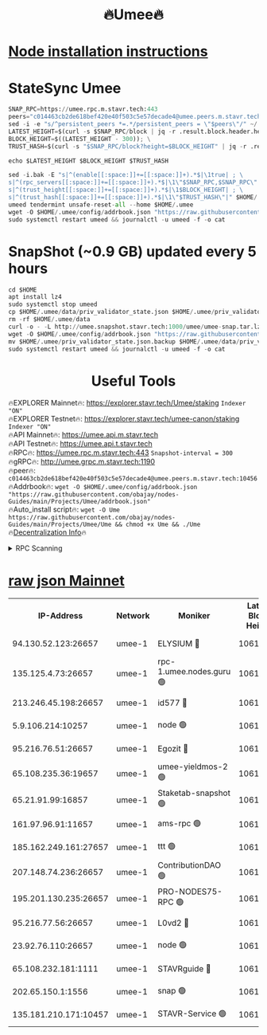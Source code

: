 <h1 align="center"> 🔥Umee🔥</h1>


[Node installation instructions](https://github.com/obajay/nodes-Guides/tree/main/Projects/Umee)
=
# StateSync Umee
```python
SNAP_RPC=https://umee.rpc.m.stavr.tech:443
peers="c014463cb2de618bef420e40f503c5e57decade4@umee.peers.m.stavr.tech:10456"
sed -i -e "s/^persistent_peers *=.*/persistent_peers = \"$peers\"/" ~/.umee/config/config.toml
LATEST_HEIGHT=$(curl -s $SNAP_RPC/block | jq -r .result.block.header.height); \
BLOCK_HEIGHT=$((LATEST_HEIGHT - 300)); \
TRUST_HASH=$(curl -s "$SNAP_RPC/block?height=$BLOCK_HEIGHT" | jq -r .result.block_id.hash)

echo $LATEST_HEIGHT $BLOCK_HEIGHT $TRUST_HASH

sed -i.bak -E "s|^(enable[[:space:]]+=[[:space:]]+).*$|\1true| ; \
s|^(rpc_servers[[:space:]]+=[[:space:]]+).*$|\1\"$SNAP_RPC,$SNAP_RPC\"| ; \
s|^(trust_height[[:space:]]+=[[:space:]]+).*$|\1$BLOCK_HEIGHT| ; \
s|^(trust_hash[[:space:]]+=[[:space:]]+).*$|\1\"$TRUST_HASH\"|" $HOME/.umee/config/config.toml
umeed tendermint unsafe-reset-all --home $HOME/.umee
wget -O $HOME/.umee/config/addrbook.json "https://raw.githubusercontent.com/obajay/nodes-Guides/main/Projects/Umee/addrbook.json"
sudo systemctl restart umeed && journalctl -u umeed -f -o cat
```
# SnapShot (~0.9 GB) updated every 5 hours
```python
cd $HOME
apt install lz4
sudo systemctl stop umeed
cp $HOME/.umee/data/priv_validator_state.json $HOME/.umee/priv_validator_state.json.backup
rm -rf $HOME/.umee/data
curl -o - -L http://umee.snapshot.stavr.tech:1000/umee/umee-snap.tar.lz4 | lz4 -c -d - | tar -x -C $HOME/.umee --strip-components 2
wget -O $HOME/.umee/config/addrbook.json "https://raw.githubusercontent.com/obajay/nodes-Guides/main/Projects/Umee/addrbook.json"
mv $HOME/.umee/priv_validator_state.json.backup $HOME/.umee/data/priv_validator_state.json
sudo systemctl restart umeed && journalctl -u umeed -f -o cat
```
 <h1 align="center"> Useful Tools</h1>

🔥EXPLORER Mainnet🔥:      https://explorer.stavr.tech/Umee/staking             `Indexer "ON"` \
🔥EXPLORER Testnet🔥:        https://explorer.stavr.tech/umee-canon/staking      `Indexer "ON"` \
🔥API Mainnet🔥:                   https://umee.api.m.stavr.tech \
🔥API Testnet🔥:                     https://umee.api.t.stavr.tech \
🔥RPC🔥:                           https://umee.rpc.m.stavr.tech:443                     `Snapshot-interval = 300` \
🔥gRPC🔥:                              http://umee.grpc.m.stavr.tech:1190 \
🔥peer🔥:                     `c014463cb2de618bef420e40f503c5e57decade4@umee.peers.m.stavr.tech:10456` \
🔥Addrbook🔥:    ```wget -O $HOME/.umee/config/addrbook.json "https://raw.githubusercontent.com/obajay/nodes-Guides/main/Projects/Umee/addrbook.json"``` \
🔥Auto_install script🔥: ```wget -O Ume https://raw.githubusercontent.com/obajay/nodes-Guides/main/Projects/Umee/Ume && chmod +x Ume && ./Ume``` \
🔥[Decentralization Info](https://github.com/obajay/StateSync-snapshots/tree/main/Projects/Umee/Decentralization)🔥

<details>
<summary>RPC Scanning</summary>

<h2 align="center"> We scan nodes in real time every 4 hours. And we provide the final result of RPC endpoints.
We cannot influence the operation of these nodes in any way. </h2>


```python
If Voting Power is higher than 0 --> then the Node is a validator of the network and may be subject to attack and be a potential threat to the chain.
```
```python
We marked such validators with a red symbol
```

</details>

[raw json Mainnet](https://rpc-check.umeem.stavr.tech/umeem/rpc-umeem-result.json)
=



<table><tr><th>IP-Address</th><th>Network</th><th>Moniker</th><th>Latest Block Height</th><th>Earliest Block Height</th><th>Catching Up</th><th>Tx Index</th><th>Voting Power</th><th>Scan Time</th></tr><tr><td>94.130.52.123:26657</td><td>umee-1</td><td>ELYSIUM 🔴</td><td>10615418</td><td>3216011</td><td>False</td><td>on</td><td>23128521</td><td>2024-02-16T06:31:09.268116044UTC</td></tr><tr><td>135.125.4.73:26657</td><td>umee-1</td><td>rpc-1.umee.nodes.guru 🟢</td><td>10615418</td><td>5167386</td><td>False</td><td>on</td><td>0</td><td>2024-02-16T06:31:09.582545933UTC</td></tr><tr><td>213.246.45.198:26657</td><td>umee-1</td><td>id577 🔴</td><td>10615405</td><td>7100001</td><td>False</td><td>on</td><td>35114896</td><td>2024-02-16T06:29:56.784921164UTC</td></tr><tr><td>5.9.106.214:10257</td><td>umee-1</td><td>node 🟢</td><td>10615414</td><td>7942001</td><td>False</td><td>on</td><td>0</td><td>2024-02-16T06:30:46.052791175UTC</td></tr><tr><td>95.216.76.51:26657</td><td>umee-1</td><td>Egozit 🔴</td><td>10615418</td><td>8262001</td><td>False</td><td>off</td><td>38499218</td><td>2024-02-16T06:31:08.925666606UTC</td></tr><tr><td>65.108.235.36:19657</td><td>umee-1</td><td>umee-yieldmos-2 🟢</td><td>10615399</td><td>9575548</td><td>False</td><td>on</td><td>0</td><td>2024-02-16T06:29:21.486905923UTC</td></tr><tr><td>65.21.91.99:16857</td><td>umee-1</td><td>Staketab-snapshot 🟢</td><td>10615410</td><td>9992001</td><td>False</td><td>off</td><td>0</td><td>2024-02-16T06:30:23.921761289UTC</td></tr><tr><td>161.97.96.91:11657</td><td>umee-1</td><td>ams-rpc 🟢</td><td>10615421</td><td>10352001</td><td>False</td><td>on</td><td>0</td><td>2024-02-16T06:31:28.843014084UTC</td></tr><tr><td>185.162.249.161:27657</td><td>umee-1</td><td>ttt 🟢</td><td>10615412</td><td>10381617</td><td>False</td><td>on</td><td>0</td><td>2024-02-16T06:30:36.487625464UTC</td></tr><tr><td>207.148.74.236:26657</td><td>umee-1</td><td>ContributionDAO 🟢</td><td>10615419</td><td>10484838</td><td>False</td><td>off</td><td>0</td><td>2024-02-16T06:31:17.489690335UTC</td></tr><tr><td>195.201.130.235:26657</td><td>umee-1</td><td>PRO-NODES75-RPC 🟢</td><td>10615413</td><td>10515413</td><td>False</td><td>on</td><td>0</td><td>2024-02-16T06:30:42.863692289UTC</td></tr><tr><td>95.216.77.56:26657</td><td>umee-1</td><td>L0vd2 🔴</td><td>10615421</td><td>10515421</td><td>False</td><td>off</td><td>38406161</td><td>2024-02-16T06:31:28.530150986UTC</td></tr><tr><td>23.92.76.110:26657</td><td>umee-1</td><td>node 🟢</td><td>10615425</td><td>10526001</td><td>False</td><td>on</td><td>0</td><td>2024-02-16T06:31:50.055284901UTC</td></tr><tr><td>65.108.232.181:1111</td><td>umee-1</td><td>STAVRguide 🔴</td><td>10615399</td><td>10560001</td><td>False</td><td>on</td><td>357732</td><td>2024-02-16T06:29:19.029216481UTC</td></tr><tr><td>202.65.150.1:1556</td><td>umee-1</td><td>snap 🟢</td><td>10615413</td><td>10611421</td><td>False</td><td>on</td><td>0</td><td>2024-02-16T06:30:43.717911846UTC</td></tr><tr><td>135.181.210.171:10457</td><td>umee-1</td><td>STAVR-Service 🟢</td><td>10615419</td><td>10613193</td><td>False</td><td>on</td><td>0</td><td>2024-02-16T06:31:17.855432862UTC</td></tr></table>
